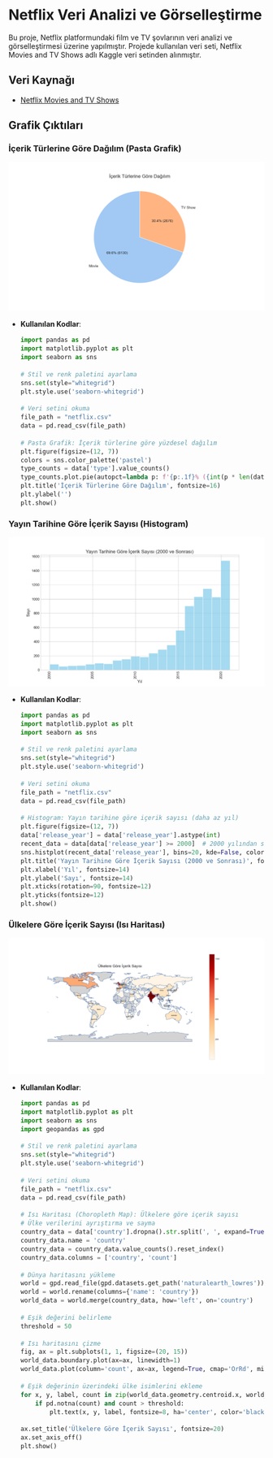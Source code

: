 # Netflix Veri Analizi ve Görselleştirme

Bu proje, Netflix platformundaki film ve TV şovlarının veri analizi ve görselleştirmesi üzerine yapılmıştır. Projede kullanılan veri seti, Netflix Movies and TV Shows adlı Kaggle veri setinden alınmıştır.

## Veri Kaynağı

- [Netflix Movies and TV Shows](https://www.kaggle.com/shivamb/netflix-shows)

## Grafik Çıktıları

### İçerik Türlerine Göre Dağılım (Pasta Grafik)

![İçerik Türlerine Göre Dağılım](graphics/Figure_1.png)

- **Kullanılan Kodlar**: 
    ```python
    import pandas as pd
    import matplotlib.pyplot as plt
    import seaborn as sns

    # Stil ve renk paletini ayarlama
    sns.set(style="whitegrid")
    plt.style.use('seaborn-whitegrid')

    # Veri setini okuma
    file_path = "netflix.csv"
    data = pd.read_csv(file_path)

    # Pasta Grafik: İçerik türlerine göre yüzdesel dağılım
    plt.figure(figsize=(12, 7))
    colors = sns.color_palette('pastel')
    type_counts = data['type'].value_counts()
    type_counts.plot.pie(autopct=lambda p: f'{p:.1f}% ({int(p * len(data) / 100)})', startangle=90, colors=colors, textprops={'fontsize': 12})
    plt.title('İçerik Türlerine Göre Dağılım', fontsize=16)
    plt.ylabel('')
    plt.show()
    ```

### Yayın Tarihine Göre İçerik Sayısı (Histogram)

![Yayın Tarihine Göre İçerik Sayısı](graphics/Figure_2.png)

- **Kullanılan Kodlar**: 
    ```python
    import pandas as pd
    import matplotlib.pyplot as plt
    import seaborn as sns

    # Stil ve renk paletini ayarlama
    sns.set(style="whitegrid")
    plt.style.use('seaborn-whitegrid')

    # Veri setini okuma
    file_path = "netflix.csv"
    data = pd.read_csv(file_path)

    # Histogram: Yayın tarihine göre içerik sayısı (daha az yıl)
    plt.figure(figsize=(12, 7))
    data['release_year'] = data['release_year'].astype(int)
    recent_data = data[data['release_year'] >= 2000]  # 2000 yılından sonraki verileri al
    sns.histplot(recent_data['release_year'], bins=20, kde=False, color='skyblue')
    plt.title('Yayın Tarihine Göre İçerik Sayısı (2000 ve Sonrası)', fontsize=16)
    plt.xlabel('Yıl', fontsize=14)
    plt.ylabel('Sayı', fontsize=14)
    plt.xticks(rotation=90, fontsize=12)
    plt.yticks(fontsize=12)
    plt.show()
    ```

### Ülkelere Göre İçerik Sayısı (Isı Haritası)

![Ülkelere Göre İçerik Sayısı](graphics/Figure_3.png)

- **Kullanılan Kodlar**: 
    ```python
    import pandas as pd
    import matplotlib.pyplot as plt
    import seaborn as sns
    import geopandas as gpd

    # Stil ve renk paletini ayarlama
    sns.set(style="whitegrid")
    plt.style.use('seaborn-whitegrid')

    # Veri setini okuma
    file_path = "netflix.csv" 
    data = pd.read_csv(file_path)

    # Isı Haritası (Choropleth Map): Ülkelere göre içerik sayısı
    # Ülke verilerini ayrıştırma ve sayma
    country_data = data['country'].dropna().str.split(', ', expand=True).stack().reset_index(level=1, drop=True)
    country_data.name = 'country'
    country_data = country_data.value_counts().reset_index()
    country_data.columns = ['country', 'count']

    # Dünya haritasını yükleme
    world = gpd.read_file(gpd.datasets.get_path('naturalearth_lowres'))
    world = world.rename(columns={'name': 'country'})
    world_data = world.merge(country_data, how='left', on='country')

    # Eşik değerini belirleme
    threshold = 50

    # Isı haritasını çizme
    fig, ax = plt.subplots(1, 1, figsize=(20, 15))
    world_data.boundary.plot(ax=ax, linewidth=1)
    world_data.plot(column='count', ax=ax, legend=True, cmap='OrRd', missing_kwds={"color": "lightgrey"}, edgecolor='black', linewidth=0.4)

    # Eşik değerinin üzerindeki ülke isimlerini ekleme
    for x, y, label, count in zip(world_data.geometry.centroid.x, world_data.geometry.centroid.y, world_data['country'], world_data['count']):
        if pd.notna(count) and count > threshold:
            plt.text(x, y, label, fontsize=8, ha='center', color='black')

    ax.set_title('Ülkelere Göre İçerik Sayısı', fontsize=20)
    ax.set_axis_off()
    plt.show()
    ```
